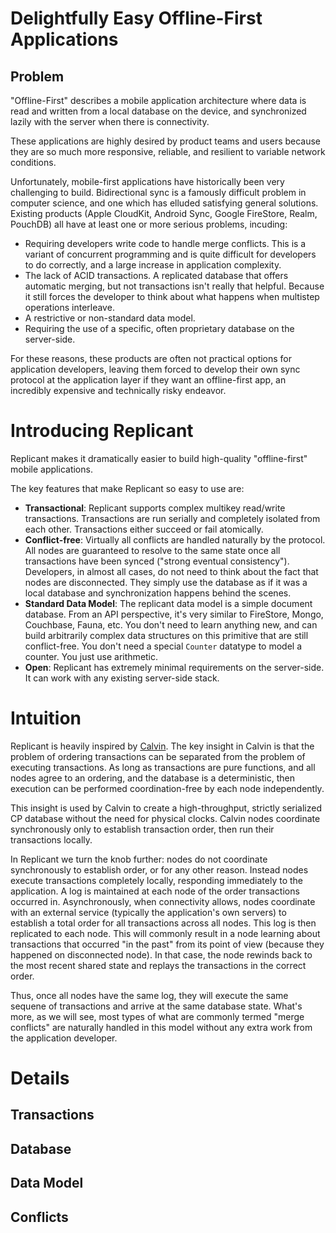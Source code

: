 # Delightfully Easy Offline-First Applications

## Problem

"Offline-First" describes a mobile application architecture where data is read and written from a local
database on the device, and synchronized lazily with the server when there is connectivity.

These applications are highly desired by product teams and users because they are so much more responsive,
reliable, and resilient to variable network conditions.

Unfortunately, mobile-first applications have historically been very challenging to build. Bidirectional
sync is a famously difficult problem in computer science, and one which has elluded satisfying general
solutions. Existing products (Apple CloudKit, Android Sync, Google FireStore, Realm, PouchDB) all have at
least one or more serious problems, incuding:

* Requiring developers write code to handle merge conflicts. This is a variant of concurrent programming
and is quite difficult for developers to do correctly, and a large increase in application complexity.
* The lack of ACID transactions. A replicated database that offers automatic merging, but not transactions
isn't really that helpful. Because it still forces the developer to think about what happens when multistep
operations interleave.
* A restrictive or non-standard data model.
* Requiring the use of a specific, often proprietary database on the server-side.

For these reasons, these products are often not practical options for application developers, leaving them
forced to develop their own sync protocol at the application layer if they want an offline-first app, an
incredibly expensive and technically risky endeavor.

# Introducing Replicant

Replicant makes it dramatically easier to build high-quality "offline-first" mobile applications.

The key features that make Replicant so easy to use are:

* **Transactional**: Replicant supports complex multikey read/write transactions. Transactions are run
serially and completely isolated from each other. Transactions either succeed or fail atomically.
* **Conflict-free**: Virtually all conflicts are handled naturally by the protocol. All nodes are guaranteed
to resolve to the same state once all transactions have been synced ("strong eventual consistency"). Developers,
in almost all cases, do not need to think about the fact that nodes are disconnected. They simply use the database as if
it was a local database and synchronization happens behind the scenes.
* **Standard Data Model**: The replicant data model is a simple document database. From an API perspective, it's
very similar to FireStore, Mongo, Couchbase, Fauna, etc. You don't need to learn anything new, and can build
arbitrarily complex data structures on this primitive that are still conflict-free. You don't need a special `Counter` datatype to model a counter. You just use arithmetic.
* **Open**: Replicant has extremely minimal requirements on the server-side. It can work with any existing
server-side stack.

# Intuition

Replicant is heavily inspired by [Calvin](http://cs.yale.edu/homes/thomson/publications/calvin-sigmod12.pdf).
The key insight in Calvin is that the problem of ordering transactions can be separated from the problem of
executing transactions. As long as transactions are pure functions, and all nodes agree to an ordering, and
the database is a deterministic, then execution can be performed coordination-free by each node independently.

This insight is used by Calvin to create a high-throughput, strictly serialized CP database without the need
for physical clocks. Calvin nodes coordinate synchronously only to establish transaction order, then run their
transactions locally.

In Replicant we turn the knob further: nodes do not coordinate synchronously to establish order, or for any
other reason. Instead nodes execute transactions completely locally, responding immediately to the
application. A log is maintained at each node of the order transactions occurred in. Asynchronously, when
connectivity allows, nodes coordinate with an external service (typically the application's own servers)
to establish a total order for all transactions across all nodes. This log is then replicated to each node.
This will commonly result in a node learning about transactions that occurred "in the past" from its point
of view (because they happened on disconnected node). In that case, the node rewinds back to the most recent
shared state and replays the transactions in the correct order.

Thus, once all nodes have the same log, they will execute the same sequene of transactions and arrive at the
same database state. What's more, as we will see, most types of what are commonly termed "merge conflicts"
are naturally handled in this model without any extra work from the application developer.

# Details

## Transactions

## Database

## Data Model

## Conflicts
